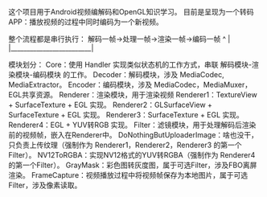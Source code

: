 这个项目用于Android视频编解码和OpenGL知识学习。
目前是呈现为一个转码APP：播放视频的过程中同时编码为一个新视频。

整个流程都是串行执行：
解码一帧->处理一帧->渲染一帧->编码一帧
   ^                         |
   |_________________________|

模块划分：
Core：使用 Handler 实现类似状态机的工作方式，串联 解码模块-渲染模块-编码模块 的工作。
Decoder：解码模块，涉及 MediaCodec, MediaExtractor。
Encoder：编码模块，涉及 MediaCodec，MediaMuxer，EGL共享资源。
Renderer：渲染模块，用于渲染视频
  Renderer1：TextureView + SurfaceTexture + EGL 实现。
  Renderer2：GLSurfaceView + SurfaceTexture + EGL 实现。
  Renderer3：SurfaceTexture + EGL 实现。
  Renderer4：EGL + YUV转RGB 实现。
Filter：滤镜模块，用于处理解码后渲染前的视频帧，嵌入在Renderer中。
  DoNothingButUploaderImage：啥也没干，只负责上传纹理（强制作为 Renderer1，Renderer2，Renderer3 的第一个Filter）。
  NV12ToRGBA：实现NV12格式的YUV转RGBA（强制作为 Renderer4 的第一个Filter）。
  GrayMask：彩色图转灰度图，属于可选Filter，涉及FBO离屏渲染。
  FrameCapture：视频播放过程中将视频帧保存为本地图片，属于可选Filter，涉及像素读取。
  
















































  
  
